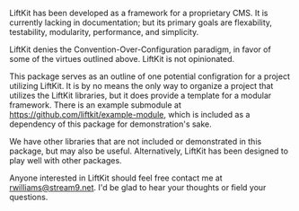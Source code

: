 LiftKit has been developed as a framework for a proprietary CMS. It is currently lacking in documentation;
but its primary goals are flexability, testability, modularity, performance, and simplicity.

LiftKit denies the Convention-Over-Configuration paradigm, in favor of some of the virtues outlined above.
LiftKit is not opinionated.

This package serves as an outline of one potential configration for a project utilizing LiftKit. It is by
no means the only way to organize a project that utilizes the LiftKit libraries, but it does provide a 
template for a modular framework. There is an example submodule at https://github.com/liftkit/example-module,
which is included as a dependency of this package for demonstration's sake.

We have other libraries that are not included or demonstrated in this package, but may also be useful. 
Alternatively, LiftKit has been designed to play well with other packages.

Anyone interested in LiftKit should feel free contact me at rwilliams@stream9.net. I'd be glad to hear
your thoughts or field your questions.
